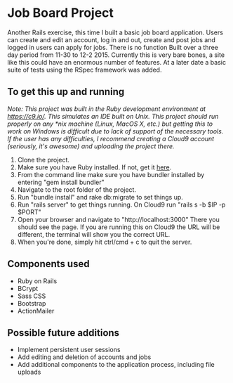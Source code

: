 Job Board Project
=================

Another Rails exercise, this time I built a basic job board application.  Users
can create and edit an account, log in and out, create and post jobs and logged
in users can apply for jobs.  There is no function Built over a three day period
from 11-30 to 12-2 2015.  Currently this is very bare bones, a site like this could
have an enormous number of features.  At a later date a basic suite of tests using 
the RSpec framework was added.

To get this up and running
--------------------------
_Note: This project was built in the Ruby development environment at https://c9.io/.
This simulates an IDE built on Unix.  This project should run properly on any *nix
machine (Linux, MacOS X, etc.) but getting this to work on Windows is difficult due 
to lack of support of the necessary tools.  If the user has any difficulties, I
recommend creating a Cloud9 account (seriously, it's awesome) and uploading the 
project there._

1. Clone the project.  
2. Make sure you have Ruby installed.  If not, get it [here](https://www.ruby-lang.org/en/downloads/). 
3. From the command line make sure you have bundler installed by entering "gem install bundler"
4. Navigate to the root folder of the project.
5. Run "bundle install" and rake db:migrate to set things up.  
6. Run "rails server" to get things running.  On Cloud9 run "rails s -b $IP -p $PORT"
7. Open your browser and navigate to "http://localhost:3000"  There you should see
the page.  If you are running this on Cloud9 the URL will be different, the terminal
will show you the correct URL.
8. When you're done, simply hit ctrl/cmd + c to quit the server.

Components used
---------------
* Ruby on Rails
* BCrypt
* Sass CSS
* Bootstrap
* ActionMailer

Possible future additions
-------------------------
* Implement persistent user sessions
* Add editing and deletion of accounts and jobs
* Add additional components to the application process, including file uploads